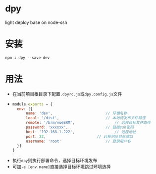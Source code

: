 # dpy
 light deploy base on node-ssh

# 安装

```js
npm i dpy --save-dev
```

# 用法

- 在当前项目根目录下配置`.dpyrc.js`或`dpy.config.js`文件
- ```js
  module.exports = {
	env: [{
		name: 'dev',						// 环境名称
		local: '/dist',						// 本地待发布文件路径
		remote: '/brm/vueBRM',					// 远程目标文件路径
		password: 'xxxxxx',					// 链接ssh密码
		host: '192.168.1.222',					// 远程地址
		port: 22,						// 远程地址目标端口
		username: 'root'					// 登录用户名
	}]
  }
	```
- 执行`dpy`则执行部署命令，选择目标环境发布
- 可加`-e [env.name]`直接选择目标环境跳过环境选择
